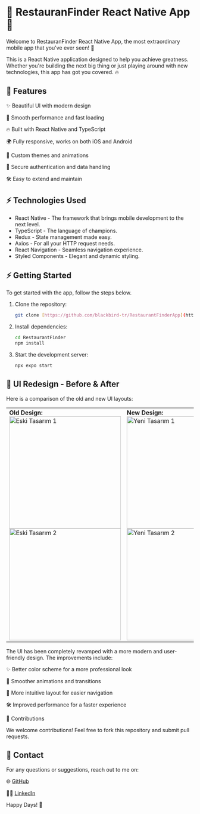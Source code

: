 # 🌟 RestauranFinder React Native App 🌟

Welcome to RestauranFinder React Native App, the most extraordinary mobile app that you've ever seen! 🚀

This is a React Native application designed to help you achieve greatness. Whether you're building the next big thing or just playing around with new technologies, this app has got you covered. 🔥

## 📱 Features

✨ Beautiful UI with modern design

🚀 Smooth performance and fast loading

🔥 Built with React Native and TypeScript

🌍 Fully responsive, works on both iOS and Android

🌈 Custom themes and animations

🔐 Secure authentication and data handling

🛠️ Easy to extend and maintain

## ⚡️ Technologies Used

*   React Native - The framework that brings mobile development to the next level.
*   TypeScript - The language of champions.
*   Redux - State management made easy.
*   Axios - For all your HTTP request needs.
*   React Navigation - Seamless navigation experience.
*   Styled Components - Elegant and dynamic styling.

## ⚡️ Getting Started

To get started with the app, follow the steps below.

1.  Clone the repository:

    ```bash
    git clone [https://github.com/blackbird-tr/RestaurantFinderApp](https://github.com/blackbird-tr/RestaurantFinderApp)
    ```

2.  Install dependencies:

    ```bash
    cd RestaurantFinder
    npm install
    ```

3.  Start the development server:

    ```bash
    npx expo start
    ```

## 🎨 UI Redesign - Before & After

Here is a comparison of the old and new UI layouts:

<table>
  <tr>
    <td style="vertical-align: top;">
      <strong>Old Design:</strong><br>
      <img src="../" alt="Eski Tasarım 1" width="300"><br>
      <img src="https://s3-media4.fl.yelpcdn.com/bphoto/s2wGHw98Ny-gWWNefkT-7w/o.jpg" alt="Eski Tasarım 2" width="300">
    </td>
    <td style="vertical-align: top;">
      <strong>New Design:</strong><br>
      <img src="https://s3-media4.fl.yelpcdn.com/bphoto/s2wGHw98Ny-gWWNefkT-7w/o.jpg" alt="Yeni Tasarım 1" width="300"><br>
      <img src="https://s3-media4.fl.yelpcdn.com/bphoto/s2wGHw98Ny-gWWNefkT-7w/o.jpg" alt="Yeni Tasarım 2" width="300">
    </td>
  </tr>
</table>

The UI has been completely revamped with a more modern and user-friendly design. The improvements include:

✨ Better color scheme for a more professional look

🌈 Smoother animations and transitions

📅 More intuitive layout for easier navigation

🛠️ Improved performance for a faster experience

🔄 Contributions

We welcome contributions! Feel free to fork this repository and submit pull requests.

## 🎉 Contact

For any questions or suggestions, reach out to me on:

🌐 [GitHub]( https://github.com/blackbird-tr)  

👨‍🎓 [LinkedIn](www.linkedin.com/in/evren-blackbird-0a4601264)  

Happy Days! 🚀
